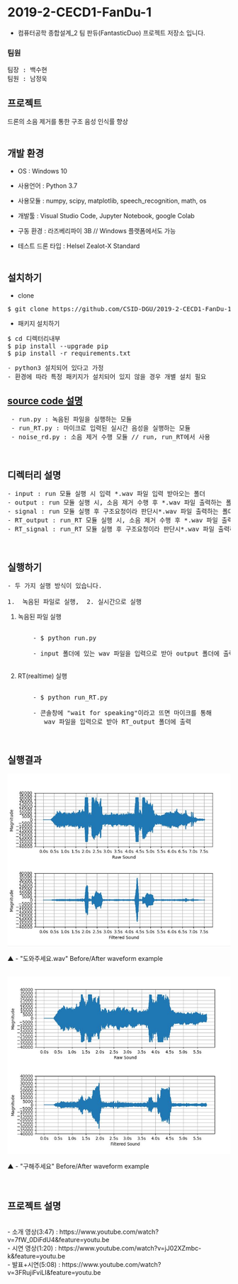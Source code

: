 ﻿# 2019-2-CECD1-FanDu-1

* 컴퓨터공학 종합설계_2 팀 판듀(FantasticDuo) 프로젝트 저장소 입니다.

### 팀원

<pre>
팀장 : 백수현
팀원 : 남정욱
</pre>


## 프로젝트

드론의 소음 제거를 통한 구조 음성 인식률 향상<br><br>


## 개발 환경

* OS : Windows 10

* 사용언어 : Python 3.7

* 사용모듈 : numpy, scipy, matplotlib, speech_recognition, math, os

* 개발툴 : Visual Studio Code, Jupyter Notebook, google Colab

* 구동 환경 : 라즈베리파이 3B // Windows 플랫폼에서도 가능

* 테스트 드론 타입 : Helsel Zealot-X Standard	<br><br>


## 설치하기

* clone
<pre>
$ git clone https://github.com/CSID-DGU/2019-2-CECD1-FanDu-1
</pre>


* 패키지 설치하기
<pre>
$ cd 디렉터리내부
$ pip install --upgrade pip
$ pip install -r requirements.txt
</pre>

<pre>
- python3 설치되어 있다고 가정
- 환경에 따라 특정 패키지가 설치되어 있지 않을 경우 개별 설치 필요</pre>
 
## <u> **source code 설명** </u>
<pre>
 - run.py : 녹음된 파일을 실행하는 모듈
 - run_RT.py : 마이크로 입력된 실시간 음성을 실행하는 모듈
 - noise_rd.py : 소음 제거 수행 모듈 // run, run_RT에서 사용</pre><br>

## 디렉터리 설명
<pre>
- input : run 모듈 실행 시 입력 *.wav 파일 입력 받아오는 폴더
- output : run 모듈 실행 시, 소음 제거 수행 후 *.wav 파일 출력하는 폴더
- signal : run 모듈 실행 후 구조요청이라 판단시*.wav 파일 출력하는 폴더
- RT_output : run_RT 모듈 실행 시, 소음 제거 수행 후 *.wav 파일 출력하는 폴더
- RT_signal : run_RT 모듈 실행 후 구조요청이라 판단시*.wav 파일 출력하는 폴더</pre><br>

## 실행하기
<pre>
- 두 가지 실행 방식이 있습니다.<br>
1.  녹음된 파일로 실행,  2. 실시간으로 실행</pre>
<ol>
<li> 녹음된 파일 실행 </li><br>
<pre>
    - $ python run.py<br>
    - input 폴더에 있는 wav 파일을 입력으로 받아 output 폴더에 출력</pre><br>

<li> RT(realtime) 실행 </li><br>
<pre>
    - $ python run_RT.py<br>
    - 콘솔창에 "wait for speaking"이라고 뜨면 마이크를 통해<br>&nbsp;&nbsp;&nbsp;&nbsp;&nbsp;&nbsp;&nbsp;wav 파일을 입력으로 받아 RT_output 폴더에 출력</pre><br>
</ol>

## 실행결과
![alt image](waveform/dowha_ex.png)

▲  -   "도와주세요.wav"    Before/After waveform example<br><br>

![alt image](waveform/guhea_ex.png)

▲  -   "구해주세요"    Before/After waveform example<br><br><br>

## 프로젝트 설명
<br>
- 소개 영상(3:47) : https://www.youtube.com/watch?v=7fW_0DiFdU4&feature=youtu.be <br>
- 시연 영상(1:20) : https://www.youtube.com/watch?v=jJ02XZmbc-k&feature=youtu.be <br>
- 발표+시연(5:08) : https://www.youtube.com/watch?v=3FRujiFviLI&feature=youtu.be